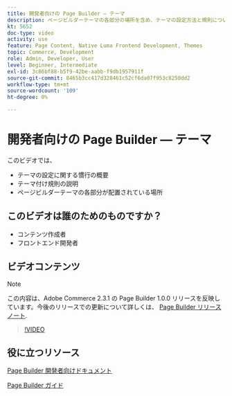 ```yaml
---
title: 開発者向けの Page Builder — テーマ
description: ページビルダーテーマの各部分の場​所を含め、テーマの設定方法と規則について説明します。
kt: 5652
doc-type: video
activity: use
feature: Page Content, Native Luma Frontend Development, Themes
topic: Commerce, Development
role: Admin, Developer, User
level: Beginner, Intermediate
exl-id: 3c86bf88-b5f9-42be-aabb-f9db1957911f
source-git-commit: 8465b3cc417d328461c52cf6da07f953c8250dd2
workflow-type: tm+mt
source-wordcount: '109'
ht-degree: 0%

---
```


# 開発者向けの Page Builder — テーマ

このビデオでは、

- テーマの設定に関する慣行の概要
- テーマ付け規則の&#x200B;説明
- ページビルダーテーマの各部分が配置されている場所&#x200B;

## このビデオは誰のためのものですか？

- コンテンツ作成者
- フロントエンド開発者

## ビデオコンテンツ

>[!NOTE]
>
>この内容は、Adobe Commerce 2.3.1 の Page Builder 1.0.0 リリースを反映しています。今後のリリースでの更新について詳しくは、 [Page Builder リリースノート](https://experienceleague.adobe.com/docs/commerce-admin/page-builder/release-notes.html).

>[!VIDEO](https://video.tv.adobe.com/v/35711?quality=12&learn=on)

## 役に立つリソース

[Page Builder 開発者向けドキュメント](https://developer.adobe.com/commerce/frontend-core/page-builder/)

[Page Builder ガイド](https://experienceleague.adobe.com/docs/commerce-admin/page-builder/introduction.html)
